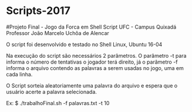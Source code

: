 # Scripts-2017
#Projeto Final -  Jogo da Forca em Shell Script
UFC - Campus Quixadá
Professor João Marcelo Uchôa de Alencar

O script foi desenvolvido e testado no Shell Linux, Ubuntu 16-04

Na execução do script são necessários 2 parâmetros. O parâmetro -t para informa o número de tentativas o jogador terá direito, já o parâmetro -f informa o arquivo contendo as palavras a serem usadas no jogo, uma em cada linha.

O Script sorteia aleatoriamente uma palavra do arquivo e espera que o usuário acerte a palavra selecionada.

Ex:
$ ./trabalhoFinal.sh -f palavras.txt -t 10
